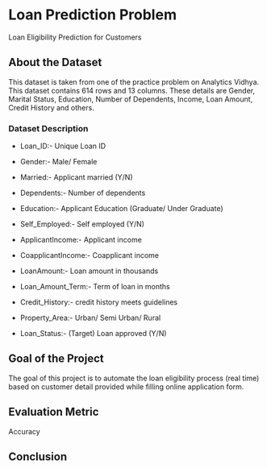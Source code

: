 # Loan Prediction Problem 

Loan Eligibility Prediction for Customers

## About the Dataset
This dataset is taken from one of the practice problem on Analytics Vidhya. This dataset contains 614 rows and 13 columns. These details are Gender, Marital Status, Education, Number of Dependents, Income, Loan Amount, Credit History and others.
### Dataset Description
* Loan_ID:- Unique Loan ID

* Gender:-	Male/ Female

* Married:-	Applicant married (Y/N)

* Dependents:-	Number of dependents

* Education:-	Applicant Education (Graduate/ Under Graduate)

* Self_Employed:-	Self employed (Y/N)

* ApplicantIncome:-	Applicant income

* CoapplicantIncome:-	Coapplicant income

* LoanAmount:-	Loan amount in thousands

* Loan_Amount_Term:-	Term of loan in months

* Credit_History:-	credit history meets guidelines

* Property_Area:-	Urban/ Semi Urban/ Rural

* Loan_Status:-	(Target) Loan approved (Y/N)

## Goal of the Project

The goal of this project is to automate the loan eligibility process (real time) based on customer detail provided while filling online application form.

## Evaluation Metric

Accuracy

## Conclusion


